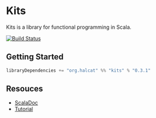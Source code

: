# Kits

Kits is a library for functional programming in Scala.

[![Build Status](https://travis-ci.org/halcat0x15a/kits.svg)](https://travis-ci.org/halcat0x15a/kits)

## Getting Started

```scala
libraryDependencies += "org.halcat" %% "kits" % "0.3.1"
```

## Resouces

* [ScalaDoc](https://halcat0x15a.github.com/kits/api/index.html)
* [Tutorial](https://github.com/halcat0x15a/kits/blob/document/TUTORIAL.md)
